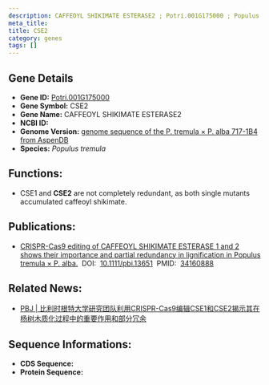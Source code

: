 ```yaml
---
description: CAFFEOYL SHIKIMATE ESTERASE2 ; Potri.001G175000 ; Populus tremula
meta_title:
title: CSE2
category: genes
tags: []
---
```


## Gene Details
- **Gene ID:**	[Potri.001G175000](Potri.001G175000)
- **Gene Symbol:** CSE2
- **Gene Name:** CAFFEOYL SHIKIMATE ESTERASE2
- **NCBI ID:** [](https://www.ncbi.nlm.nih.gov/gene/?term=)
- **Genome Version:** [ genome sequence of the P. tremula × P. alba 717-1B4 from AspenDB]()
- **Species:** *Populus tremula*

## Functions:
   - CSE1 and **CSE2** are not completely redundant, as both single mutants accumulated caffeoyl shikimate. 

## Publications:
   - [CRISPR-Cas9 editing of CAFFEOYL SHIKIMATE ESTERASE 1 and 2 shows their importance and partial redundancy in lignification in Populus tremula × P. alba.]( https://onlinelibrary.wiley.com/doi/10.1111/pbi.13651)&nbsp;&nbsp;DOI:&nbsp;&nbsp;[10.1111/pbi.13651](https://onlinelibrary.wiley.com/doi/10.1111/pbi.13651)&nbsp;&nbsp;PMID:&nbsp;&nbsp;[34160888](https://pubmed.ncbi.nlm.nih.gov/34160888/)

## Related News:
   - [PBJ | 比利时根特大学研究团队利用CRISPR-Cas9编辑CSE1和CSE2揭示其在杨树木质化过程中的重要作用和部分冗余](https://mp.weixin.qq.com/s?__biz=Mzg3MDEwNDEyMg==&mid=2247512828&idx=3&sn=6ca546dc78f889ea80bdee29e376de29&chksm=ce901fa9f9e796bf5340682ee2961b3d001299a38fe892f8d82c559a4483c23bf83900c489b8&scene=27#wechat_redirect)

## Sequence Informations:
- **CDS Sequence:**
- **Protein Sequence:**

